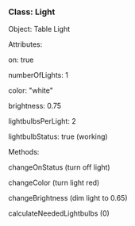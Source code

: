 ### Class: Light

Object: Table Light

Attributes:

on: true

numberOfLights: 1

color: "white"

brightness: 0.75

lightbulbsPerLight: 2

lightbulbStatus: true (working)


Methods:

changeOnStatus (turn off light)

changeColor (turn light red)

changeBrightness (dim light to 0.65)

calculateNeededLightbulbs (0)
